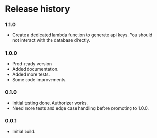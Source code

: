 # Release history

### 1.1.0
* Create a dedicated lambda function to generate 
  api keys. You should not interact with the database directly. 
  
### 1.0.0
* Prod-ready version.
* Added documentation.
* Added more tests.
* Some code improvements.

### 0.1.0
* Initial testing done. Authorizer works.
* Need more tests and edge case handling before promoting to 1.0.0.

### 0.0.1
* Initial build.
